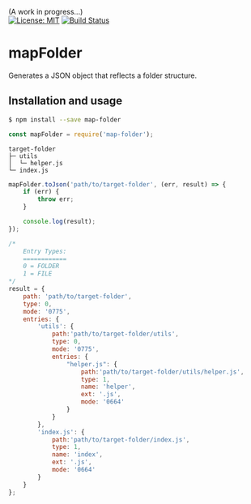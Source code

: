 (A work in progress...)  
[![License: MIT](https://img.shields.io/badge/License-MIT-blue.svg)](https://opensource.org/licenses/MIT)
[![Build Status](https://travis-ci.org/taitulism/mapFolder.svg?branch=develop)](https://travis-ci.org/taitulism/mapFolder)

mapFolder
=========
Generates a JSON object that reflects a folder structure.

Installation and usage
----------------------
```sh
$ npm install --save map-folder
```

```js
const mapFolder = require('map-folder');
```

```
target-folder
├─ utils
│  └─ helper.js
└─ index.js
```


```js
mapFolder.toJson('path/to/target-folder', (err, result) => {
    if (err) {
        throw err;
    }

    console.log(result);
});
```


```js
/*
    Entry Types:
    ============
    0 = FOLDER  
    1 = FILE
*/
result = {
    path: 'path/to/target-folder',
    type: 0,
    mode: '0775',
    entries: {
        'utils': {
            path:'path/to/target-folder/utils',
            type: 0,
            mode: '0775',
            entries: {
                "helper.js": {
                    path:'path/to/target-folder/utils/helper.js',
                    type: 1,
                    name: 'helper',
                    ext: '.js',
                    mode: '0664'
                }
            }
        },
        'index.js': {
            path:'path/to/target-folder/index.js',
            type: 1,
            name: 'index',
            ext: '.js',
            mode: '0664'
        }
    }
};
```

